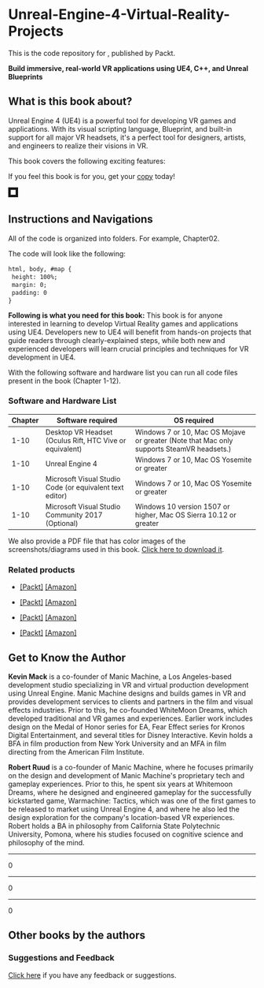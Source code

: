 # Unreal-Engine-4-Virtual-Reality-Projects

<a href=""><img src="" alt="" height="256px" align="right"></a>

This is the code repository for [](), published by Packt.

**Build immersive, real-world VR applications using UE4, C++, and Unreal Blueprints**

## What is this book about?
Unreal Engine 4 (UE4) is a powerful tool for developing VR games and applications. With its visual scripting language, Blueprint, and built-in support for all major VR headsets, it's a perfect tool for designers, artists, and engineers to realize their visions in VR. 

This book covers the following exciting features:


If you feel this book is for you, get your [copy](https://www.amazon.com/dp/) today!

<a href="https://www.packtpub.com/?utm_source=github&utm_medium=banner&utm_campaign=GitHubBanner"><img src="https://raw.githubusercontent.com/PacktPublishing/GitHub/master/GitHub.png" 
alt="https://www.packtpub.com/" border="5" /></a>

## Instructions and Navigations
All of the code is organized into folders. For example, Chapter02.

The code will look like the following:
```
html, body, #map {
 height: 100%;
 margin: 0;
 padding: 0
}
```

**Following is what you need for this book:**
This book is for anyone interested in learning to develop Virtual Reality games and applications using UE4. Developers new to UE4 will benefit from hands-on projects that guide readers through clearly-explained steps, while both new and experienced developers will learn crucial principles and techniques for VR development in UE4.

With the following software and hardware list you can run all code files present in the book (Chapter 1-12).
### Software and Hardware List
| Chapter | Software required | OS required |
| -------- | ------------------------------------ | ----------------------------------- |
| 1-10 | Desktop VR Headset (Oculus Rift, HTC Vive or equivalent) | Windows 7 or 10, Mac OS Mojave or greater (Note that Mac only supports SteamVR headsets.) |
| 1-10 | Unreal Engine 4 | Windows 7 or 10, Mac OS Yosemite or greater |
| 1-10 | Microsoft Visual Studio Code (or equivalent text editor) | Windows 7 or 10, Mac OS Yosemite or greater |
| 1-10 | Microsoft Visual Studio Community 2017 (Optional) | Windows 10 version 1507 or higher, Mac OS Sierra 10.12 or greater |


We also provide a PDF file that has color images of the screenshots/diagrams used in this book. [Click here to download it](https://www.packtpub.com/sites/default/files/downloads/9781789132878_ColorImages.pdf).

### Related products
*  [[Packt]]() [[Amazon]](https://www.amazon.com/dp/)

*  [[Packt]]() [[Amazon]](https://www.amazon.com/dp/)

*  [[Packt]]() [[Amazon]](https://www.amazon.com/dp/)

*  [[Packt]]() [[Amazon]](https://www.amazon.com/dp/)

## Get to Know the Author
**Kevin Mack**
is a co-founder of Manic Machine, a Los Angeles-based development studio specializing in VR and virtual production development using Unreal Engine. Manic Machine designs and builds games in VR and provides development services to clients and partners in the film and visual effects industries. Prior to this, he co-founded WhiteMoon Dreams, which developed traditional and VR games and experiences. Earlier work includes design on the Medal of Honor series for EA, Fear Effect series for Kronos Digital Entertainment, and several titles for Disney Interactive. Kevin holds a BFA in film production from New York University and an MFA in film directing from the American Film Institute.

**Robert Ruud**
is a co-founder of Manic Machine, where he focuses primarily on the design and development of Manic Machine's proprietary tech and gameplay experiences. Prior to this, he spent six years at Whitemoon Dreams, where he designed and engineered gameplay for the successfully kickstarted game, Warmachine: Tactics, which was one of the first games to be released to market using Unreal Engine 4, and where he also led the design exploration for the company's location-based VR experiences. Robert holds a BA in philosophy from California State Polytechnic University, Pomona, where his studies focused on cognitive science and philosophy of the mind.

****
0

****
0

****
0

## Other books by the authors
[]()

[]()

[]()

[]()

[]()

### Suggestions and Feedback
[Click here](https://docs.google.com/forms/d/e/1FAIpQLSdy7dATC6QmEL81FIUuymZ0Wy9vH1jHkvpY57OiMeKGqib_Ow/viewform) if you have any feedback or suggestions.



